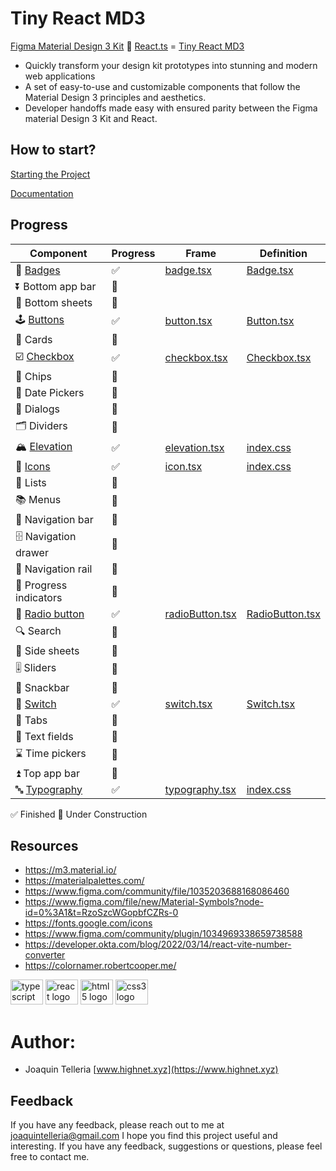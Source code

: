 # Tiny React MD3

[Figma Material Design 3 Kit](https://www.figma.com/community/file/1035203688168086460) 🤝 [React.ts](https://developer.okta.com/blog/2022/03/14/react-vite-number-converter) = [Tiny React MD3](https://github.com/highnet/vite-react-ts-md3-components/)

* Quickly transform your design kit prototypes into stunning and modern web applications
* A set of easy-to-use and customizable components that follow the Material Design 3 principles and aesthetics.
* Developer handoffs made easy with ensured parity between the Figma material Design 3 Kit and React.



## How to start?
[Starting the Project](https://github.com/highnet/vite-react-ts-md3-components/blob/master/vite-react-ts-md3-components/readme.md)

[Documentation](https://github.com/highnet/vite-react-ts-md3-components/blob/master/vite-react-ts-md3-components/src/readme.md)

## Progress
| Component | Progress | Frame | Definition | 
|-----------|----------|-------|------------|
| 📛 [Badges](https://github.com/highnet/vite-react-ts-md3-components/blob/master/vite-react-ts-md3-components/src/readme.md#-badge) | ✅ | [badge.tsx](https://github.com/highnet/vite-react-ts-md3-components/blob/master/vite-react-ts-md3-components/src/Badge/Frame/badge.tsx) | [Badge.tsx](https://github.com/highnet/vite-react-ts-md3-components/blob/master/vite-react-ts-md3-components/src/Badge/Badge.tsx) | 
| ⏬ Bottom app bar | 🚧 | | |
| 🔽 Bottom sheets | 🚧 | | |
| 🕹️ [Buttons](https://github.com/highnet/vite-react-ts-md3-components/blob/master/vite-react-ts-md3-components/src/readme.md#%EF%B8%8F-buttons) | ✅ | [button.tsx](https://github.com/highnet/vite-react-ts-md3-components/blob/master/vite-react-ts-md3-components/src/Button/Frame/button.tsx) | [Button.tsx](https://github.com/highnet/vite-react-ts-md3-components/blob/master/vite-react-ts-md3-components/src/Button/Button.tsx) |
| 🪪 Cards | 🚧 | | |
| ☑️ [Checkbox](https://github.com/highnet/vite-react-ts-md3-components/blob/master/vite-react-ts-md3-components/src/readme.md#%EF%B8%8F-checkbox) | ✅ | [checkbox.tsx](https://github.com/highnet/vite-react-ts-md3-components/blob/master/vite-react-ts-md3-components/src/Checkbox/Frame/checkbox.tsx) | [Checkbox.tsx](https://github.com/highnet/vite-react-ts-md3-components/blob/master/vite-react-ts-md3-components/src/Checkbox/Checkbox.tsx) |
| 🍪 Chips | 🚧 | | |
| 📅 Date Pickers | 🚧 | | |
| 💬 Dialogs | 🚧 | | |
| 🗂️ Dividers | 🚧 | | |
| 🏔️ [Elevation](https://github.com/highnet/vite-react-ts-md3-components/blob/master/vite-react-ts-md3-components/src/readme.md#%EF%B8%8F-elevation) | ✅ | [elevation.tsx](https://github.com/highnet/vite-react-ts-md3-components/blob/master/vite-react-ts-md3-components/src/Elevation/Frame/elevation.tsx) | [index.css](https://github.com/highnet/vite-react-ts-md3-components/blob/master/vite-react-ts-md3-components/src/index.css) |
| 💟 [Icons](https://github.com/highnet/vite-react-ts-md3-components/blob/master/vite-react-ts-md3-components/src/readme.md#-icons) | ✅ | [icon.tsx](https://github.com/highnet/vite-react-ts-md3-components/blob/master/vite-react-ts-md3-components/src/Icon/Frame/icon.tsx) | [index.css](https://github.com/highnet/vite-react-ts-md3-components/blob/master/vite-react-ts-md3-components/src/index.css) |
| 📝 Lists | 🚧 | | |
| 📚 Menus | 🚧 | | |
| 🧭 Navigation bar | 🚧 | | |
| 🗄️ Navigation drawer | 🚧 | | |
| 🚈 Navigation rail | 🚧 | | |
| 🔄 Progress indicators | 🚧 | | |
| 🔘 [Radio button](https://github.com/highnet/vite-react-ts-md3-components/tree/master/vite-react-ts-md3-components/src#-radio-button) | ✅ | [radioButton.tsx](https://github.com/highnet/vite-react-ts-md3-components/blob/master/vite-react-ts-md3-components/src/Radio%20Button/Frame/radioButton.tsx) | [RadioButton.tsx](https://github.com/highnet/vite-react-ts-md3-components/blob/master/vite-react-ts-md3-components/src/Radio%20Button/RadioButton.tsx) |
| 🔍 Search | 🚧 | | |
| 📑 Side sheets | 🚧 | | |
| 🎚️ Sliders | 🚧 | | |
| 🥨 Snackbar | 🚧 | | |
| 🔦 [Switch](https://github.com/highnet/vite-react-ts-md3-components/blob/master/vite-react-ts-md3-components/src/readme.md#-switch) | ✅ | [switch.tsx](https://github.com/highnet/vite-react-ts-md3-components/blob/master/vite-react-ts-md3-components/src/Switch/Frame/switch.tsx) | [Switch.tsx](https://github.com/highnet/vite-react-ts-md3-components/blob/master/vite-react-ts-md3-components/src/Switch/Switch.tsx) |
| 📑 Tabs | 🚧 | | |
| 📜 Text fields | 🚧 | | |
| ⌛ Time pickers | 🚧 | | |
| ⏫ Top app bar | 🚧 | | |
| 🔤 [Typography](https://github.com/highnet/vite-react-ts-md3-components/blob/master/vite-react-ts-md3-components/src/readme.md#-typography) | ✅ | [typography.tsx](https://github.com/highnet/vite-react-ts-md3-components/blob/master/vite-react-ts-md3-components/src/Typography/Frame/typography.tsx) | [index.css](https://github.com/highnet/vite-react-ts-md3-components/blob/master/vite-react-ts-md3-components/src/index.css) |

✅ Finished
🚧 Under Construction

## Resources
* https://m3.material.io/
* https://materialpalettes.com/
* https://www.figma.com/community/file/1035203688168086460
* https://www.figma.com/file/new/Material-Symbols?node-id=0%3A1&t=RzoSzcWGopbfCZRs-0
* https://fonts.google.com/icons
* https://www.figma.com/community/plugin/1034969338659738588
* https://developer.okta.com/blog/2022/03/14/react-vite-number-converter
* https://colornamer.robertcooper.me/

<div align="left">
  <img src="https://cdn.jsdelivr.net/gh/devicons/devicon/icons/typescript/typescript-original.svg" height="40" width="52" alt="typescript logo"  />
  <img src="https://cdn.jsdelivr.net/gh/devicons/devicon/icons/react/react-original.svg" height="40" width="52" alt="react logo"  />
  <img src="https://cdn.jsdelivr.net/gh/devicons/devicon/icons/html5/html5-original.svg" height="40" width="52" alt="html5 logo"  />
  <img src="https://cdn.jsdelivr.net/gh/devicons/devicon/icons/css3/css3-original.svg" height="40" width="52" alt="css3 logo"  />
</div>

###

# Author: 
* Joaquin Telleria [www.highnet.xyz](https://www.highnet.xyz)

## Feedback
If you have any feedback, please reach out to me at joaquintelleria@gmail.com
I hope you find this project useful and interesting. If you have any feedback, suggestions or questions, please feel free to contact me.
